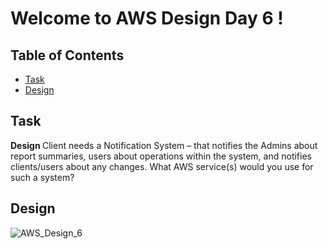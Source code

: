 # Welcome to AWS Design Day 6 !


## Table of Contents

- [Task](#task)
- [Design](#design)


## Task

<b> Design </b> Client needs a Notification System – that notifies the Admins about report summaries, users about operations within the system, and notifies clients/users about any changes. What AWS service(s) would you use for such a system?



## Design

![AWS_Design_6](https://user-images.githubusercontent.com/113733173/207761491-5db1edb6-a48e-45bc-b483-aca3ec8aef62.png)
